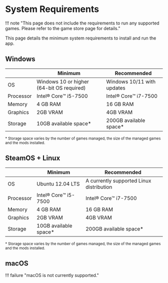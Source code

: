# System Requirements
!!! note "This page does not include the requirements to run any supported games. Please refer to the game store page for details."

This page details the minimum system requirements to install and run the app. 

## Windows 

|| Minimum | Recommended |
| --- | --- | --- |
| OS | Windows 10 or higher (64-bit OS required) | Windows 10/11 with updates |
| Processor | Intel®️ Core™️ i5-7500 | Intel®️ Core™️ i7-7500 |
| Memory | 4 GB RAM | 16 GB RAM |
| Graphics | 2GB VRAM | 4GB VRAM |
| Storage | 10GB available space* | 200GB available space* |

<sub>\* Storage space varies by the number of games managed, the size of the managed games and the mods installed.</sub>

## SteamOS + Linux 
|| Minimum | Recommended |
| --- | --- | --- |
| OS | Ubuntu 12.04 LTS | A currently supported Linux distribution |
| Processor | Intel®️ Core™️ i5-7500 | Intel®️ Core™️ i7-7500 |
| Memory | 4 GB RAM | 16 GB RAM |
| Graphics | 2GB VRAM | 4GB VRAM |
| Storage | 10GB available space* | 200GB available space* |

<sub>\* Storage space varies by the number of games managed, the size of the managed games and the mods installed.</sub>

## macOS

!!! failure  "macOS is not currently supported."
